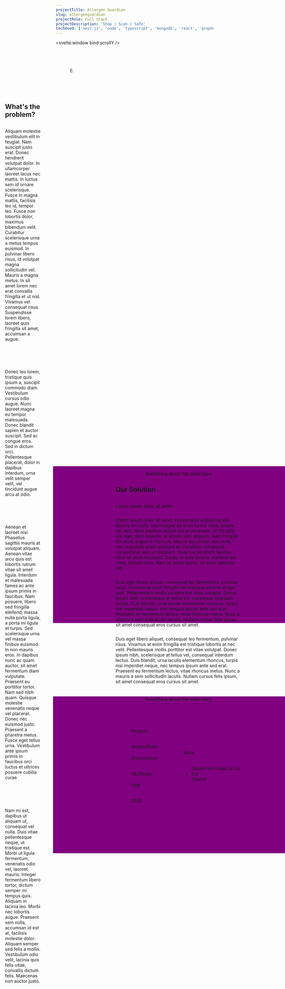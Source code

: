 ```yaml
---
projectTitle: Allergen Guardian
slug: allergenguardian
projectRole: Full Stack
projectDescription: 'Shop | Scan | Safe'
techUsed: ['next.js', 'node', 'typescript', 'mongodb', 'react', 'graphql', 'redis', 'fastify']
---
```


<script>
	import {fly, fade} from 'svelte/transition'
  import {onMount} from 'svelte'
  import test from '$images/beforeDawnTempLogo.svg'
  let scrollY;
	let ani = false;
  let exampleAnimate = false;
  let deploymentAnimate = false;
  let responsibilityAnimate = false;
	$: if (scrollY > 350) {
  console.log("running...")
		exampleAnimate = true
    }
    $: if (scrollY > 620) {
    deploymentAnimate = true
    }
    $: if (scrollY > 1100) {
    responsibilityAnimate = true
    }
    onMount(() => {
  ani = true
  })
</script>

<style>
article {
  margin: 0 45px;
}
.container {
margin-bottom: 65px;
}
h1 {
background: linear-gradient(271deg,var(--hotpink) 30%, 50%,var(--aqua) 70%,#a162e8 94%);
background-clip: border-box;
-webkit-background-clip: text;
-webkit-text-fill-color: transparent;
opacity: 0;
}

.display {
animation: 1.2s ease dispalyAnimation;
opacity: 1;
}

@keyframes dispalyAnimation {
0% {
 opacity: 0;
 margin-left: 200px;
 transform: skewX(35deg);
}
100% {
 opacity: 1;
 margin-left: 0px;
 transform: skewX(0deg);
}
}

.headingText {
  max-width: -moz-fit-content;
  max-width: fit-content;
  padding-right: 5px;
  overflow: hidden;
  border-right: .15em solid var(--aqua);
  white-space: nowrap;
  animation:
    typing 6.5s steps(80, end),
    blink-caret .75s step-end infinite;
}
@keyframes typing {
  from { width: 0 }
  to { width: 100% }
}
@keyframes blink-caret {
  from, to { border-color: transparent }
  50% { border-color: var(--aqua); }
}

.imgContainer {
display: flex;
width: 100%;
align-items: center;
justify-content: center;
gap: 40px;
margin-bottom: 25px;
}
.img1 {
  max-height: 300px;
  max-width:600px;
}
.img2 {
  height: 300px;
  width: 600px;
  max-height: 300px;
  max-width:600px;
  background: hotpink;
  border-radius: 12px;
}
.explanationContainer {
display: flex;
flex-direction: column;
align-items: flex-start;
width: 50%;
margin: 0 auto;
}
.explanationContainer h3 {
opacity: 0;
}
.explanationContainer h2 {
text-align: left;
}
.slideInLeft {
  animation: 1.2s ease slideInLeft;
  opacity: 1 !important;
}

.slideInRight {
  animation: 1.2s ease slideInRight;
  opacity: 1 !important;
}

@keyframes slideInLeft {
  0% {
   opacity: 0;
   margin-left: 200px;
  }
  100% {
  opacity: 1;
  margin-left: 0px;
  }
}

@keyframes slideInRight {
  0% {
   opacity: 0;
   margin-left: -200px;
  }
  100% {
  opacity: 1;
  margin-left: 0px;
  }
}
.fakeVideo {
height: 600px;
width: 800px;
max-height: 500px;
max-width: 800px;
background: purple;
margin: 25px auto 0 auto;
}
.fakeCaption p {
margin: 15px auto 0 auto;
text-align: center;
font-family: var(--slantText);
}
.projectInfoContaner {
display: grid;
grid-template-columns: minmax(0, 1fr) minmax(0, 1fr);
width: 50%;
margin: 65px auto 0 auto;
place-items: center;
grid-column-gap: 30px;
}
.projectInfoContaner h6 {
color: var(--lightGray);
border-bottom: 1px solid var(--hotpink);
width: -moz-fit-content;
width: fit-content;
}
</style>

<svelte:window bind:scrollY />

<article>
<div class="container">
<h1 class:display={ani}>{projectTitle}</h1>

<p class="headingText">Engineer • Partner / UI / UX / Development • 2021</p>

</div>
<div class="card imgContainer">
<img class="img1" src={test} alt="testing" />
<div class="img2"/>
</div>

<div class="explanationContainer">
<h2>What's the problem?</h2>
<p>Aliquam molestie vestibulum elit in feugiat. Nam suscipit justo erat. Donec hendrerit volutpat dolor. In ullamcorper laoreet lacus nec mattis. In luctus sem id ornare scelerisque. Fusce in magna mattis, facilisis leo id, tempor leo. Fusce non lobortis dolor, maximus bibendum velit. Curabitur scelerisque urna a metus tempus euismod. In pulvinar libero risus, id volutpat magna sollicitudin vel. Mauris a magna metus. In sit amet lorem nec erat convallis fringilla et ut nisl. Vivamus vel consequat risus. Suspendisse lorem libero, laoreet quis fringilla sit amet, accumsan a augue.</p>

<h3 class:slideInLeft={exampleAnimate}>Example</h3>
<p>Donec leo lorem, tristique quis ipsum a, suscipit commodo diam. Vestibulum cursus odio augue. Nunc laoreet magna eu tempor malesuada. Donec blandit sapien et auctor suscipit. Sed ac congue eros. Sed in dictum orci. Pellentesque placerat, dolor in dapibus interdum, urna velit semper velit, vel tincidunt augue arcu at odio.</p>

<h3 class:slideInRight={deploymentAnimate}>Deployment</h3>
<p>Aenean et laoreet nisi. Phasellus sagittis mauris at volutpat aliquam. Aenean vitae arcu quis est lobortis rutrum vitae sit amet ligula. Interdum et malesuada fames ac ante ipsum primis in faucibus. Nam posuere, libero sed fringilla eleifend, massa nulla porta ligula, a porta mi ligula et turpis. Sed scelerisque urna vel massa finibus euismod. In non mauris eros. In dapibus nunc ac quam auctor, sit amet fermentum diam vulputate. Praesent eu porttitor tortor. Nam sed nibh quam. Quisque molestie venenatis neque vel placerat. Donec nec euismod justo. Praesent a pharetra metus. Fusce eget tellus urna. Vestibulum ante ipsum primis in faucibus orci luctus et ultrices posuere cubilia curae</p>

<h3 class:slideInLeft={responsibilityAnimate}>Responsibility</h3>
<p>Nam mi est, dapibus ut aliquam ut, consequat vel nulla. Duis vitae pellentesque neque, ut tristique est. Morbi ut ligula fermentum, venenatis odio vel, laoreet mauris. Integer fermentum libero tortor, dictum semper mi tempus quis. Aliquam in lacinia leo. Morbi nec lobortis augue. Praesent sem nulla, accumsan id est at, facilisis molestie dolor. Aliquam semper sed felis a mollis. Vestibulum odio velit, lacinia quis felis vitae, convallis dictum felis. Maecenas non auctor justo.</p>
</div>

<div class="fakeVideo"/>
<div class="fakeCaption"><p>Something about the video here</p></div>

<div class="explanationContainer">
<h2>Our Solution</h2>
<p>Lorem ipsum dolor sit amet. </p>
<p>Lorem ipsum dolor sit amet, consectetur adipiscing elit. Mauris leo nulla, ullamcorper sit amet luctus vitae, ornare vel sem. Nam dapibus aliquet dui et venenatis. Ut fringilla nisl eget diam lobortis, at iaculis sem aliquam. Nam fringilla tincidunt augue id rhoncus. Mauris accumsan sem nulla, non vulputate quam eleifend at. Curabitur consequat consectetur sem ut tincidunt. Vivamus hendrerit facilisis risus sit amet tincidunt. Donec et ante viverra, eleifend dui vitae, blandit risus. Nam ac porta lectus, sit amet vehicula elit. </p>
<p>Duis eget libero aliquet, consequat leo fermentum, pulvinar risus. Vivamus at enim fringilla est tristique lobortis at nec velit. Pellentesque mollis porttitor est vitae volutpat. Donec ipsum nibh, scelerisque at tellus vel, consequat interdum lectus. Duis blandit, urna iaculis elementum rhoncus, turpis nisi imperdiet neque, nec tempus ipsum ante sed erat. Praesent eu fermentum lectus, vitae rhoncus metus. Nunc a mauris a sem sollicitudin iaculis. Nullam cursus felis ipsum, sit amet consequat eros cursus sit amet. </p>
<p>Duis eget libero aliquet, consequat leo fermentum, pulvinar risus. Vivamus at enim fringilla est tristique lobortis at nec velit. Pellentesque mollis porttitor est vitae volutpat. Donec ipsum nibh, scelerisque at tellus vel, consequat interdum lectus. Duis blandit, urna iaculis elementum rhoncus, turpis nisi imperdiet neque, nec tempus ipsum ante sed erat. Praesent eu fermentum lectus, vitae rhoncus metus. Nunc a mauris a sem sollicitudin iaculis. Nullam cursus felis ipsum, sit amet consequat eros cursus sit amet. </p>
</div>

<div class="fakeVideo"/>
<div class="fakeCaption"><p>Something about the video here</p></div>

<div class="card projectInfoContaner">
<div>
<h6>Position</h6>
<p>{projectRole}</p>
<h6>Organization</h6>
<p>J&JStudio</p>
<h6>Year</h6>
<p>2020</p>
</div>
<div>
<h6>Work</h6>
<ul>
{#each techUsed as tu}
<li>{tu}</li>
{/each}
</ul>
</div>
</div>

</article>
